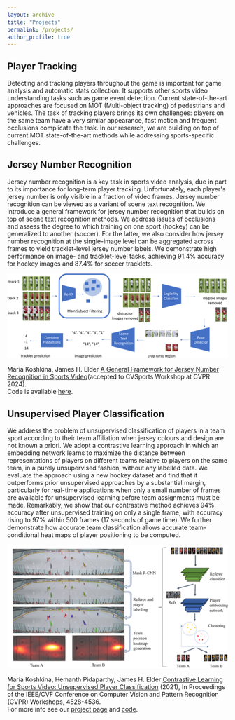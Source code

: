 ```yaml
---
layout: archive
title: "Projects"
permalink: /projects/
author_profile: true
---
```

## Player Tracking
			
Detecting and tracking players throughout the game is important for game analysis and automatic stats collection. It supports other sports video understanding tasks such as game event detection.  Current state-of-the-art approaches are focused on MOT (Multi-object tracking) of pedestrians and vehicles. The task of tracking players brings its own challenges: players on the same team have a very similar appearance, fast motion and frequent occlusions complicate the task.  In our research, we are building on top of current MOT state-of-the-art methods while addressing sports-specific challenges.

## Jersey Number Recognition 
			
Jersey number recognition is a key task in sports video analysis, due in part to its importance for long-term player tracking.  Unfortunately, each player's jersey number is only visible in a fraction of video frames.  Jersey number recognition can be viewed as a variant of scene text recognition. We introduce a general framework for jersey number recognition that builds on top of scene text recognition methods. We address issues of occlusions and assess the degree to which training on one sport (hockey) can be generalized to another (soccer). For the latter, we also consider how jersey number recognition at the single-image level can be aggregated across frames to yield tracklet-level jersey number labels. We demonstrate high performance on image- and tracklet-level tasks, achieving 91.4% accuracy for hockey images and 87.4% for soccer tracklets.

<img class='workflow' src='../images/soccer_pipeline.png'>

Maria Koshkina, James H. Elder <a href='https://arxiv.org/abs/2405.13896'>A General Framework for Jersey Number Recognition in Sports Video</a>(accepted to CVSports Workshop at CVPR 2024).
			<br>
			Code is available <a href='https://github.com/mkoshkina/jersey-number-pipeline/'>here</a>.


## Unsupervised Player Classification 

We address the problem of unsupervised classification of players in a team sport according to their team affiliation when jersey colours and design are not known a priori. We adopt a contrastive learning approach in which an embedding network learns to maximize the distance between representations of players on different teams relative to players on the same team, in a purely unsupervised fashion, without any labelled data. We evaluate the approach using a new hockey dataset and find that it outperforms prior unsupervised approaches by a substantial margin, particularly for real-time applications when only a small number of frames are available for unsupervised learning before team assignments must be made. Remarkably, we show that our contrastive method achieves 94% accuracy after unsupervised training on only a single frame, with accuracy rising to 97% within 500 frames (17 seconds of game time). We further demonstrate how accurate team classification allows accurate team-conditional heat maps of player positioning to be computed.<br>
			
<img class='workflow' src='../images/workflow.png'>
			
Maria Koshkina, Hemanth Pidaparthy, James H. Elder <a href='https://openaccess.thecvf.com/content/CVPR2021W/CVSports/papers/Koshkina_Contrastive_Learning_for_Sports_Video_Unsupervised_Player_Classification_CVPRW_2021_paper.pdf'>Contrastive Learning for Sports Video: Unsupervised Player Classification</a>
			(2021), In Proceedings of the IEEE/CVF Conference on Computer Vision and Pattern Recognition (CVPR) Workshops, 4528-4536.<br>
			For more info see our <a href='https://mkoshkina.github.io/teamId/'>project page</a> and <a href='https://github.com/mkoshkina/teamId/'>code</a>.
			
